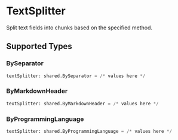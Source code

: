 # TextSplitter

Split text fields into chunks based on the specified method.


## Supported Types

### BySeparator

```python
textSplitter: shared.BySeparator = /* values here */
```

### ByMarkdownHeader

```python
textSplitter: shared.ByMarkdownHeader = /* values here */
```

### ByProgrammingLanguage

```python
textSplitter: shared.ByProgrammingLanguage = /* values here */
```

